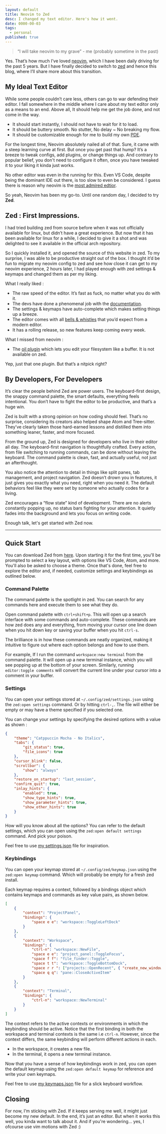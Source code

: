 ```yaml
---
layout: default
title: Neovim to Zed
desc: I changed my text editor. Here's how it went.
date: 0000-00-03
tags:
  - personal
published: true
---
```


> “I will take neovim to my grave” - me (probably sometime in the past)

Yes. That’s how much I’ve loved [neovim](https://neovim.io/), which I have been daily driving for the
past 5 years. But I have finally decided to switch to [zed](https://zed.dev/) and hence this blog,
where I’ll share more about this transition.

## My Ideal Text Editor

While some people couldn’t care less, others can go to war defending their editor.
I fall somewhere in the middle where I care about my text editor only as a means
to an end. Above all, It should help me get the job done, and not come in the way.

- It should start instantly, I should not have to wait for it to load.
- It should be buttery smooth. No stutter, No delay ~ No breaking my flow.
- It should be customizable enough for me to build my own [PDE](https://www.youtube.com/watch?v=QMVIJhC9Veg).

For the longest time, Neovim absolutely nailed all of that. Sure, it came with a
steep learning curve at first. But once you get past that hump? It’s a breeze
to tweak configs, add plugins, or change things up. And contrary to popular belief,
you don't need to configure it often, once you have tweaked it to your liking it
kinda just works.

No other editor was even in the running for this. Even VS Code, despite being the
dominant IDE out there, is too slow to even be considered. I guess there is reason
why neovim is the [most admired edtior](https://survey.stackoverflow.co/2023/#section-admired-and-desired-integrated-development-environment).

So yeah, Neovim has been my go-to. Until one random day, I decided to try **Zed**.

## Zed : First Impressions.

I had tried building zed from source before when it was not officially available
for linux, but didn’t have a great experience. But now that it has been available
for linux for a while, I decided to give it a shot and was delighted to see it
available in the official arch repository.

So I quickly installed it, and opened the source of this website in zed. To my
surprise, I was able to be productive straight out of the box. I thought it’d
be fun to migrate my neovim config to zed and see how close it can get to my
neovim experience, 2 hours later, I had played enough with zed settings & keymaps
and changed them as per my liking.

What I really liked :

- The raw speed of the editor. It’s fast as fuck, no matter what you do with it.
- The devs have done a phenomenal job with the [documentation](https://zed.dev/docs/).
- The settings & keymaps have auto-complete which makes setting things up a breeze.
- The editor comes with all [bells & whistles](https://zed.dev/features) that you’d expect from a modern editor.
- It has a rolling release, so new features keep coming every week.

What I missed from neovim :

- The [oil plugin](https://github.com/stevearc/oil.nvim) which lets you edit your
  filesystem like a buffer. It is not available on zed.

Yep, just that one plugin. But that’s a nitpick right?

## By Developers, For Developers

It’s clear the people behind Zed are power users. The keyboard-first design, the
snappy command palette, the smart defaults, everything feels intentional. You don’t
have to fight the editor to be productive, and that’s a huge win.

Zed is built with a strong opinion on how coding should feel. That’s no surprise,
considering its creators also helped shape Atom and Tree-sitter. They’ve clearly
taken those hard-earned lessons and distilled them into something leaner, faster,
and more focused.

From the ground up, Zed is designed for developers who live in their editor all day.
The keyboard-first navigation is thoughtfully crafted. Every action, from file switching
to running commands, can be done without leaving the keyboard. The command palette is
clean, fast, and actually useful, not just an afterthought.

You also notice the attention to detail in things like split panes, tab management,
and project navigation. Zed doesn’t drown you in features, it just gives you exactly
what you need, right when you need it. The default behaviors feel like they were
set by someone who actually codes for a living.

Zed encourages a “flow state” kind of development. There are no alerts constantly
popping up, no status bars fighting for your attention. It quietly fades into the
background and lets you focus on writing code.

Enough talk, let's get started with Zed now.

---

## Quick Start

You can download Zed from [here](https://zed.dev/download). Upon starting it for
the first time, you'll be prompted to select a key layout, with options like
VS Code, Atom, and more. You'll also be asked to choose a theme. Once that's
done, feel free to explore the editor and, if needed, customize settings
and keybindings as outlined below.

### Command Palette

The command palette is the spotlight in zed. You can search for any commands here
and execute them to see what they do.

Open command palette with `ctrl+shift+p`. This will open up a search interface
with some commands and auto-complete. These commands are how zed does any and
everything, from moving your cursor one line down when you hit down key or saving
your buffer when you hit `ctrl-s`.

The brilliance is in how these commands are neatly organized, making it intuitive
to figure out where each option belongs and how to use them.

For example, If I run the command `workspace:new terminal` from the command palette.
It will open up a new terminal instance, which you will see popping up at the
bottom of your screen. Similarly, running `editor:toggle comments` will convert
the current line under your cursor into a comment in your buffer.

### Settings

You can open your settings stored at `~/.config/zed/settings.json` using the `zed:open
settings` command. Or by hitting `ctrl-,`. The file will either be empty or may have
a theme specified if you selected one.

You can change your settings by specifying the desired options with a value as shown :

```json
{
	"theme": "Catppuccin Mocha - No Italics",
	"tabs": {
		"git_status": true,
		"file_icons": true
	},
	"cursor_blink": false,
	"scrollbar": {
		"show": "always"
	},
	"restore_on_startup": "last_session",
	"confirm_quit": true,
	"inlay_hints": {
		"enabled": true,
		"show_type_hints": true,
		"show_parameter_hints": true,
		"show_other_hints": true
	}
}
```

How will you know about all the options? You can refer to the default settings,
which you can open using the `zed:open default settings` command. And pick your poison.

Feel free to use [my settings.json](https://github.com/commitsovercoffee/hope/blob/main/.config/settings.json) file for inspiration.

### Keybindings

You can open your keymap stored at `~/.config/zed/keymap.json` using the `zed:open
keymap` command. Which will probably be empty for a fresh zed install.

Each keymap requires a context, followed by a bindings object which contains
keymaps and commands as key value pairs, as shown below.

```json
[
	{
		"context": "ProjectPanel",
		"bindings": {
			"space e e": "workspace::ToggleLeftDock"
		}
	},
	{
		"context": "Workspace",
		"bindings": {
			"ctrl-n": "workspace::NewFile",
			"space e e": "project_panel::ToggleFocus",
			"space f f": "file_finder::Toggle",
			"space t t": "workspace::ToggleBottomDock",
			"space r r ": ["projects::OpenRecent", { "create_new_window": true }],
			"space q q": "pane::CloseActiveItem"
		}
	},
	{
		"context": "Terminal",
		"bindings": {
			"ctrl-n": "workspace::NewTerminal"
		}
	}
]
```

The context refers to the active contexts or environments in which the keybinding
should be active. Notice that the first binding in both the workspace and terminal
contexts is the same i.e `ctrl-n`. However, since the context differs, the same keybinding
will perform different actions in each.

- In the workspace, it creates a new file.
- In the terminal, it opens a new terminal instance.

Now that you have a sense of how keybindings work in zed, you can open the
default keymap using the `zed:open default keymap` for reference and write
your own keymaps.

Feel free to use [my keymaps.json](https://github.com/commitsovercoffee/hope/blob/main/.config/keymaps.json) file for a slick keyboard workflow.

## Closing

For now, I’m sticking with Zed. If it keeps serving me well, it might just become
my new default. In the end, it’s just an editor. But when it works this well, you
kinda want to talk about it. And if you're wondering... yes, I ofcourse use vim motions with Zed :)
